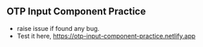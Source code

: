 ## OTP Input Component Practice
- raise issue if found any bug.
- Test it here, https://otp-input-component-practice.netlify.app
